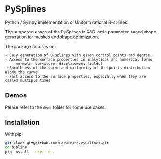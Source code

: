 # PySplines

Python / Sympy implementation of Uniform rational B-splines.

The supposed usage of the PySplines is CAD-style parameter-based shape generation for meshes and shape optimization.

The package focuses on:

    - Easy generation of B-splines with given control points and degree,
    - Access to the surface properties in analytical and numerical forms 
        (normals, curvature, displacement fields)
    - Smoothness of the curve and uniformity of the points distribution along the curve
    - Fast access to the surface properties, especially when they are called multiple times

## Demos

Please refer to the ```demo``` folder for some use cases.

## Installation

With pip:

```bash
git clone git@github.com:Corwinpro/PySplines.git
cd bspline
pip install --user -e .
```

